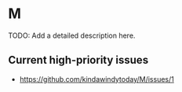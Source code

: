 # M
TODO: Add a detailed description here.

## Current high-priority issues
- https://github.com/kindawindytoday/M/issues/1
